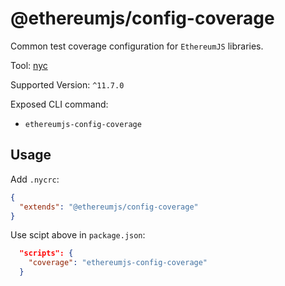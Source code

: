# @ethereumjs/config-coverage

Common test coverage configuration for `EthereumJS` libraries.

Tool: [nyc](https://istanbul.js.org/)

Supported Version: `^11.7.0`

Exposed CLI command:

- `ethereumjs-config-coverage`

## Usage

Add `.nycrc`:

```json
{
  "extends": "@ethereumjs/config-coverage"
}
```

Use scipt above in `package.json`:

```json
  "scripts": {
    "coverage": "ethereumjs-config-coverage"
  }
```

